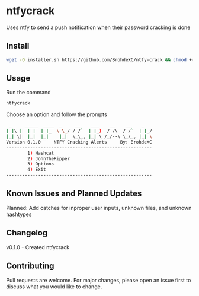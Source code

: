 # ntfycrack
Uses ntfy to send a push notification when their password cracking is done

## Install
```bash
wget -O installer.sh https://github.com/BrohdeXC/ntfy-crack && chmod +x installer.sh  && ./installer.sh
```

## Usage
Run the command  
```bash
ntfycrack
```
Choose an option and follow the prompts
```bash
 _     _____  ____  _     __    ___    __    __    _    
| |\ |  | |  | |_  \ \_/ / /`  | |_)  / /\  / /`  | |_/ 
|_| \|  |_|  |_|    |_|  \_\_, |_| \ /_/--\ \_\_, |_| \
Version 0.1.0     NTFY Cracking Alerts     By: BrohdeXC 
-------------------------------------------------------
        1) Hashcat
        2) JohnTheRipper
        3) Options
        4) Exit
-------------------------------------------------------
```

## Known Issues and Planned Updates
Planned: Add catches for inproper user inputs, unknown files, and unknown hashtypes  

## Changelog
v0.1.0 - Created ntfycrack  

## Contributing

Pull requests are welcome. For major changes, please open an issue first
to discuss what you would like to change.  
